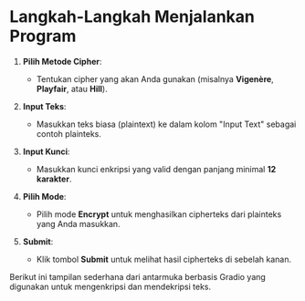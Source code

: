 # Langkah-Langkah Menjalankan Program

1. **Pilih Metode Cipher**: 
   - Tentukan cipher yang akan Anda gunakan (misalnya **Vigenère**, **Playfair**, atau **Hill**).
   
2. **Input Teks**:
   - Masukkan teks biasa (plaintext) ke dalam kolom "Input Text" sebagai contoh plainteks.

3. **Input Kunci**:
   - Masukkan kunci enkripsi yang valid dengan panjang minimal **12 karakter**.

4. **Pilih Mode**:
   - Pilih mode **Encrypt** untuk menghasilkan cipherteks dari plainteks yang Anda masukkan.

5. **Submit**:
   - Klik tombol **Submit** untuk melihat hasil cipherteks di sebelah kanan.

Berikut ini tampilan sederhana dari antarmuka berbasis Gradio yang digunakan untuk mengenkripsi dan mendekripsi teks.


